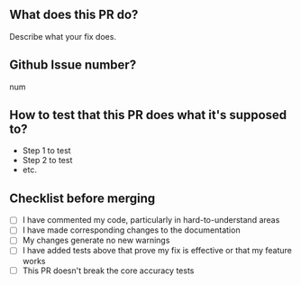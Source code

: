 <!---
SPDX-FileCopyrightText: 2022 Brian Calhoun <brian@bemorehuman.org>
SPDX-License-Identifier: CC0-1.0
-->
## What does this PR do?
Describe what your fix does.

## Github Issue number?
num

## How to test that this PR does what it's supposed to?
- Step 1 to test
- Step 2 to test
- etc.

## Checklist before merging
- [ ] I have commented my code, particularly in hard-to-understand areas
- [ ] I have made corresponding changes to the documentation
- [ ] My changes generate no new warnings
- [ ] I have added tests above that prove my fix is effective or that my feature works
- [ ] This PR doesn't break the core accuracy tests
